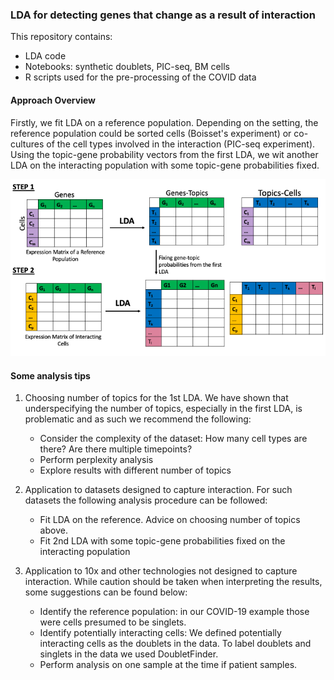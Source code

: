 ### LDA for detecting genes that change as a result of interaction

This repository contains: 
* LDA code
* Notebooks: synthetic doublets, PIC-seq, BM cells
* R scripts used for the pre-processing of the COVID data


#### Approach Overview

Firstly, we fit LDA on a reference population. Depending on the setting, the reference population could be sorted cells (Boisset's experiment) or co-cultures of the cell types involved in the interaction (PIC-seq experiment). Using the topic-gene probability vectors from the first LDA, we wit another LDA on the interacting population with some topic-gene probabilities fixed. 

![Overview](Fig1.png)


#### Some analysis tips

1. Choosing number of topics for the 1st LDA. We have shown that underspecifying the number of topics, especially in the first LDA, is problematic and as such we recommend the following: 
    *  Consider the complexity of the dataset: How many cell types are there? Are there multiple timepoints?
    *  Perform perplexity analysis
    *  Explore results with different number of topics


2. Application to datasets designed to capture interaction. For such datasets the following analysis procedure can be followed: 
    * Fit LDA on the reference. Advice on choosing number of topics above. 
    * Fit 2nd LDA with some topic-gene probabilities fixed on the interacting population

3. Application to 10x and other technologies not designed to capture interaction. While caution should be taken when interpreting the results, some suggestions can be found below: 
    * Identify the reference population: in our COVID-19 example those were cells presumed to be singlets. 
    * Identify potentially interacting cells: We defined potentially interacting cells as the doublets in the data. To label doublets and singlets in the data we used DoubletFinder. 
    * Perform analysis on one sample at the time if patient samples. 
   
   

